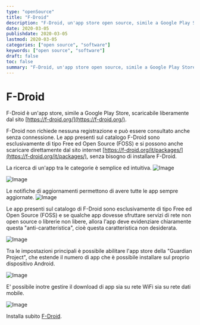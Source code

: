 ```yaml
---
type: "openSource"
title: "F-Droid"
description: "F-Droid, un'app store open source, simile a Google Play Store, per la distribuzione di app free ed open source (FOSS) per Android"
date: 2020-03-05
publishdate: 2020-03-05
lastmod: 2020-03-05
categories: ["open source", "software"]
keywords: ["open source", "software"]
draft: false
toc: false
summary: "F-Droid, un'app store open source, simile a Google Play Store, per la distribuzione di app free ed open source (FOSS) per Android"
---
```


# F-Droid

F-Droid è un'app store, simile a Google Play Store, scaricabile liberamente dal sito [https://f-droid.org/](https://f-droid.org/). 

F-Droid non richiede nessuna registrazione e può essere consultato anche senza connessione. Le app presenti sul catalogo F-Droid sono esclusivamente di tipo Free ed Open Source (FOSS) e si possono anche scaricare direttamente dal sito internet [https://f-droid.org/it/packages/](https://f-droid.org/it/packages/), senza bisogno di installare F-Droid. 

La ricerca di un'app tra le categorie è semplice ed intuitiva.
![Image](/static/openSource/FDroid-Categories.png "FDroid - Categories")


![Image](/static/openSource/FDroid-Search.png "FDroid - Search")

Le notifiche di aggiornamenti permettono di avere tutte le app sempre aggiornate.
![Image](/static/openSource/FDroid-Update.png "FDroid - Update")

Le app presenti sul catalogo di F-Droid sono esclusivamente di tipo Free ed Open Source (FOSS) e se qualche app dovesse sfruttare servizi di rete non open source o librerie non libere, allora l'app deve evidenziare chiaramente questa "anti-caratteristica", cioè questa caratteristica non desiderata.

![Image](/static/openSource/FDroid-AntiFeatures.png "FDroid - Anti-Features")

Tra le impostazioni principali è possibile abilitare l'app store della "Guardian Project", che estende il numero di app che è possibile installare sul proprio dispositivo Android.

![Image](/static/openSource/FDroid-Repositories.png "FDroid - Repositories")

E' possibile inotre gestire il download di app sia su rete WiFi sia su rete dati mobile.

![Image](/static/openSource/FDroid-Settings.png "FDroid - Settings")

Installa subito [F-Droid](https://f-droid.org/). 
